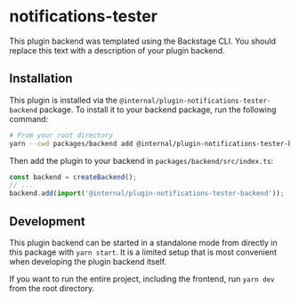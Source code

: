 # notifications-tester

This plugin backend was templated using the Backstage CLI. You should replace this text with a description of your plugin backend.

## Installation

This plugin is installed via the `@internal/plugin-notifications-tester-backend` package. To install it to your backend package, run the following command:

```bash
# From your root directory
yarn --cwd packages/backend add @internal/plugin-notifications-tester-backend
```

Then add the plugin to your backend in `packages/backend/src/index.ts`:

```ts
const backend = createBackend();
// ...
backend.add(import('@internal/plugin-notifications-tester-backend'));
```

## Development

This plugin backend can be started in a standalone mode from directly in this
package with `yarn start`. It is a limited setup that is most convenient when
developing the plugin backend itself.

If you want to run the entire project, including the frontend, run `yarn dev` from the root directory.
